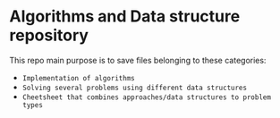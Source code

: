 Algorithms and Data structure repository
============

This repo main purpose is to save files belonging to these categories:

  * `Implementation of algorithms`
  * `Solving several problems using different data structures`
  * `Cheetsheet that combines approaches/data structures to problem types`
